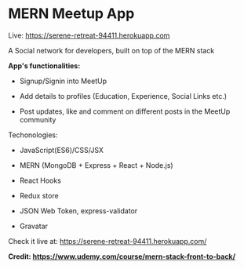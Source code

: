 ﻿# MERN Meetup App

Live: https://serene-retreat-94411.herokuapp.com

A Social network for developers, built on top of the MERN stack

**App's functionalities:**

- Signup/Signin into MeetUp

- Add details to profiles (Education, Experience, Social Links etc.)

- Post updates, like and comment on different posts in the MeetUp community

Techonologies:

- JavaScript(ES6)/CSS/JSX

- MERN (MongoDB + Express + React + Node.js)

- React Hooks

- Redux store

- JSON Web Token, express-validator

- Gravatar

Check it live at: https://serene-retreat-94411.herokuapp.com/

**Credit: https://www.udemy.com/course/mern-stack-front-to-back/**
